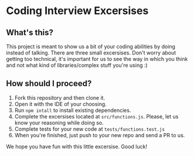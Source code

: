 # Coding Interview Excersises

## What's this?
This project is meant to show us a bit of your coding abilities by doing instead of talking. There are three small excersises. Don't worry about getting too technical, it's important for us to see the way in which you think and not what kind of libraries/complex stuff you're using :)

## How should I proceed?
1. Fork this repository and then clone it.
2. Open it with the IDE of your choosing.
3. Run `npm intall` to install existing dependencies.
4. Complete the excersises located at `src/functions.js`. Please, let us know your reasoning while doing so.
5. Complete tests for your new code at `tests/functions.test.js` 
6. When you're finished, just push to your new repo and send a PR to us.

We hope you have fun with this little excersise. Good luck!